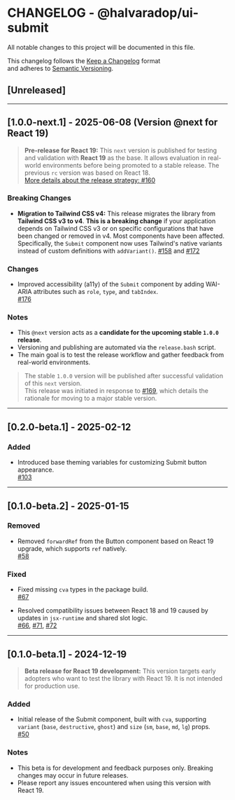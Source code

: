 # CHANGELOG - @halvaradop/ui-submit

All notable changes to this project will be documented in this file.

This changelog follows the [Keep a Changelog](https://keepachangelog.com/en/1.1.0/) format  
and adheres to [Semantic Versioning](https://semver.org/spec/v2.0.0.html).

## [Unreleased]

---

## [1.0.0-next.1] - 2025-06-08 (Version @next for React 19)

> **Pre-release for React 19:** This `next` version is published for testing and validation with **React 19** as the base. It allows evaluation in real-world environments before being promoted to a stable release. The previous `rc` version was based on React 18.  
> [More details about the release strategy: #160](https://github.com/halvaradop/ui/pull/160)

### Breaking Changes

- **Migration to Tailwind CSS v4:** This release migrates the library from **Tailwind CSS v3 to v4**. **This is a breaking change** if your application depends on Tailwind CSS v3 or on specific configurations that have been changed or removed in v4. Most components have been affected. Specifically, the `Submit` component now uses Tailwind's native variants instead of custom definitions with `addVariant()`. [#158](https://github.com/halvaradop/ui/pull/158) and [#172](https://github.com/halvaradop/ui/pull/172)

### Changes

- Improved accessibility (a11y) of the `Submit` component by adding WAI-ARIA attributes such as `role`, `type`, and `tabIndex`.  
  [#176](https://github.com/halvaradop/ui/pull/176)

### Notes

- This `@next` version acts as a **candidate for the upcoming stable `1.0.0` release**.
- Versioning and publishing are automated via the `release.bash` script.
- The main goal is to test the release workflow and gather feedback from real-world environments.

> The stable `1.0.0` version will be published after successful validation of this `next` version.  
> This release was initiated in response to [#169](https://github.com/halvaradop/ui/issues/169), which details the rationale for moving to a major stable version.

---

## [0.2.0-beta.1] - 2025-02-12

### Added

- Introduced base theming variables for customizing Submit button appearance.  
  [#103](https://github.com/halvaradop/ui/pull/103)

---

## [0.1.0-beta.2] - 2025-01-15

### Removed

- Removed `forwardRef` from the Button component based on React 19 upgrade, which supports `ref` natively.  
  [#58](https://github.com/halvaradop/ui/pull/58)

### Fixed

- Fixed missing `cva` types in the package build.  
  [#67](https://github.com/halvaradop/ui/pull/67)

- Resolved compatibility issues between React 18 and 19 caused by updates in `jsx-runtime` and shared slot logic.  
  [#66](https://github.com/halvaradop/ui/issues/66), [#71](https://github.com/halvaradop/ui/pull/71), [#72](https://github.com/halvaradop/ui/pull/72)

---

## [0.1.0-beta.1] - 2024-12-19

> **Beta release for React 19 development:** This version targets early adopters who want to test the library with React 19. It is not intended for production use.

### Added

- Initial release of the Submit component, built with `cva`, supporting `variant` (`base`, `destructive`, `ghost`) and `size` (`sm`, `base`, `md`, `lg`) props.  
  [#50](https://github.com/halvaradop/ui/pull/50)

### Notes

- This beta is for development and feedback purposes only. Breaking changes may occur in future releases.
- Please report any issues encountered when using this version with React 19.
